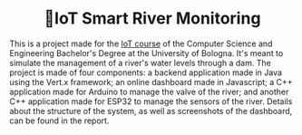 <h1 align="center">🚰IoT Smart River Monitoring</h1>

<p align="left">
This is a project made for the <a href="https://www.unibo.it/en/teaching/course-unit-catalogue/course-unit/2023/400396">IoT course</a> of the Computer Science and Engineering Bachelor's Degree at the University of Bologna. It's meant to simulate the management of a river's water levels through a dam. The project is made of four components: a backend application made in Java using the Vert.x framework; an online dashboard made in Javascript; a C++ application made for Arduino to manage the valve of the river; and another C++ application made for ESP32 to manage the sensors of the river. Details about the structure of the system, as well as screenshots of the dashboard, can be found in the report.
</p>